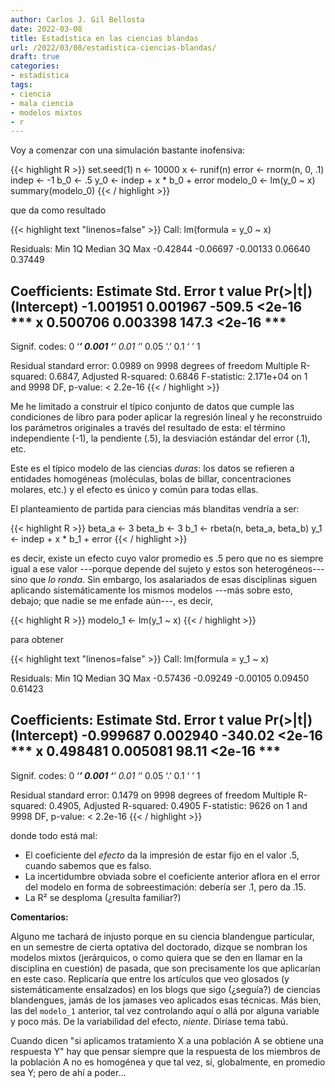 ```yaml
---
author: Carlos J. Gil Bellosta
date: 2022-03-08
title: Estadística en las ciencias blandas
url: /2022/03/08/estadistica-ciencias-blandas/
draft: true
categories:
- estadística
tags:
- ciencia
- mala ciencia
- modelos mixtos
- r
---
```


Voy a comenzar con una simulación bastante inofensiva:

{{< highlight R >}}
set.seed(1)
n <- 10000
x <- runif(n)
error <- rnorm(n, 0, .1)
indep <- -1
b_0 <- .5
y_0 <- indep + x * b_0 + error
modelo_0 <- lm(y_0 ~ x)
summary(modelo_0)
{{< / highlight >}}

que da como resultado

{{< highlight text "linenos=false" >}}
Call:
lm(formula = y_0 ~ x)

Residuals:
     Min       1Q   Median       3Q      Max
-0.42844 -0.06697 -0.00133  0.06640  0.37449

Coefficients:
             Estimate Std. Error t value Pr(>|t|)
(Intercept) -1.001951   0.001967  -509.5   <2e-16 ***
x            0.500706   0.003398   147.3   <2e-16 ***
---
Signif. codes:  0 ‘***’ 0.001 ‘**’ 0.01 ‘*’ 0.05 ‘.’ 0.1 ‘ ’ 1

Residual standard error: 0.0989 on 9998 degrees of freedom
Multiple R-squared:  0.6847,	Adjusted R-squared:  0.6846
F-statistic: 2.171e+04 on 1 and 9998 DF,  p-value: < 2.2e-16
{{< / highlight >}}

Me he limitado a construir el típico conjunto de datos que cumple las condiciones de libro para poder aplicar la regresión lineal y he reconstruido los parámetros originales a través del resultado de esta: el término independiente (-1), la pendiente (.5), la desviación estándar del error (.1), etc.

Este es el típico modelo de las ciencias _duras_: los datos se refieren a entidades homogéneas (moléculas, bolas de billar, concentraciones molares, etc.) y el efecto es único y común para todas ellas.

El planteamiento de partida para ciencias más blanditas vendría a ser:

{{< highlight R >}}
beta_a <- 3
beta_b <- 3
b_1 <- rbeta(n, beta_a, beta_b)
y_1 <- indep + x * b_1 + error
{{< / highlight >}}

es decir, existe un efecto cuyo valor promedio es .5 pero que no es siempre igual a ese valor ---porque depende del sujeto y estos son heterogéneos--- sino que _lo ronda_. Sin embargo, los asalariados de esas disciplinas siguen aplicando sistemáticamente los mismos modelos ---más sobre esto, debajo; que nadie se me enfade aún---, es decir,

{{< highlight R >}}
modelo_1 <- lm(y_1 ~ x)
{{< / highlight >}}

para obtener

{{< highlight text "linenos=false" >}}
Call:
lm(formula = y_1 ~ x)

Residuals:
     Min       1Q   Median       3Q      Max
-0.57436 -0.09249 -0.00105  0.09450  0.61423

Coefficients:
             Estimate Std. Error t value Pr(>|t|)
(Intercept) -0.999687   0.002940 -340.02   <2e-16 ***
x            0.498481   0.005081   98.11   <2e-16 ***
---
Signif. codes:  0 ‘***’ 0.001 ‘**’ 0.01 ‘*’ 0.05 ‘.’ 0.1 ‘ ’ 1

Residual standard error: 0.1479 on 9998 degrees of freedom
Multiple R-squared:  0.4905,	Adjusted R-squared:  0.4905
F-statistic:  9626 on 1 and 9998 DF,  p-value: < 2.2e-16
{{< / highlight >}}

donde todo está mal:

* El coeficiente del _efecto_ da la impresión de estar fijo en el valor .5, cuando sabemos que es falso.
* La incertidumbre obviada sobre el coeficiente anterior aflora en el error del modelo en forma de sobreestimación: debería ser .1, pero da .15.
* La R² se desploma (¿resulta familiar?)

**Comentarios:**

Alguno me tachará de injusto porque en su ciencia blandengue particular, en un semestre de cierta optativa del doctorado, dizque se nombran los modelos mixtos (jerárquicos, o como quiera que se den en llamar en la disciplina en cuestión) de pasada, que son precisamente los que aplicarían en este caso. Replicaría que entre los artículos que veo glosados (y sistemáticamente ensalzados) en los blogs que sigo (¿seguía?) de ciencias blandengues, jamás de los jamases veo aplicados esas técnicas. Más bien, las del `modelo_1` anterior, tal vez controlando aquí o allá por alguna variable y poco más. De la variabilidad del efecto, _niente_. Diríase tema tabú.

Cuando dicen "si aplicamos tratamiento X a una población A se obtiene una respuesta Y" hay que pensar siempre que la respuesta de los miembros de la población A no es homogénea y que tal vez, sí, globalmente, en promedio sea Y; pero de ahí a poder...


